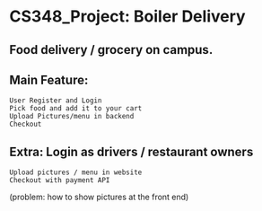 # CS348_Project: Boiler Delivery

## Food delivery / grocery on campus.
## Main Feature:
	User Register and Login
	Pick food and add it to your cart
	Upload Pictures/menu in backend
	Checkout

## Extra: Login as drivers / restaurant owners
	Upload pictures / menu in website
	Checkout with payment API
(problem: how to show pictures at the front end)

